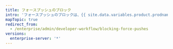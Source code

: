```yaml
---
title: フォースプッシュのブロック
intro: 'フォースプッシュのブロックは、{{ site.data.variables.product.prodname_ghe_server }} アプライアンス上の全リポジトリ、ある Oraganization が所有するすべてのリポジトリ、特定のリポジトリに対して行えます。'
mapTopic: true
redirect_from:
  - /enterprise/admin/developer-workflow/blocking-force-pushes
versions:
  enterprise-server: '*'
---
```


